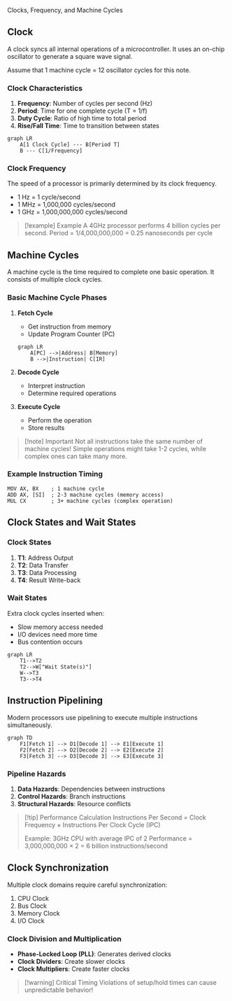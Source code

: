 Clocks, Frequency, and Machine Cycles

## Clock

A clock syncs all internal operations of a microcontroller. It uses an on-chip oscillator to generate a square wave signal.

Assume that 1 machine cycle = 12 oscillator cycles for this note.

### Clock Characteristics

1. **Frequency**: Number of cycles per second (Hz)
2. **Period**: Time for one complete cycle (T = 1/f)
3. **Duty Cycle**: Ratio of high time to total period
4. **Rise/Fall Time**: Time to transition between states

```mermaid
graph LR
    A[1 Clock Cycle] --- B[Period T]
    B --- C[1/Frequency]
```

### Clock Frequency

The speed of a processor is primarily determined by its clock frequency.

- 1 Hz = 1 cycle/second
- 1 MHz = 1,000,000 cycles/second
- 1 GHz = 1,000,000,000 cycles/second

> [!example] Example
> A 4GHz processor performs 4 billion cycles per second.
> Period = 1/4,000,000,000 = 0.25 nanoseconds per cycle

## Machine Cycles

A machine cycle is the time required to complete one basic operation. It consists of multiple clock cycles.

### Basic Machine Cycle Phases

1. **Fetch Cycle**

   - Get instruction from memory
   - Update Program Counter (PC)

   ```mermaid
   graph LR
       A[PC] -->|Address| B[Memory]
       B -->|Instruction| C[IR]
   ```

2. **Decode Cycle**

   - Interpret instruction
   - Determine required operations

3. **Execute Cycle**
   - Perform the operation
   - Store results

> [!note] Important
> Not all instructions take the same number of machine cycles!
> Simple operations might take 1-2 cycles, while complex ones can take many more.

### Example Instruction Timing

```
MOV AX, BX    ; 1 machine cycle
ADD AX, [SI]  ; 2-3 machine cycles (memory access)
MUL CX        ; 3+ machine cycles (complex operation)
```

## Clock States and Wait States

### Clock States

1. **T1**: Address Output
2. **T2**: Data Transfer
3. **T3**: Data Processing
4. **T4**: Result Write-back

### Wait States

Extra clock cycles inserted when:

- Slow memory access needed
- I/O devices need more time
- Bus contention occurs

```mermaid
graph LR
    T1-->T2
    T2-->W["Wait State(s)"]
    W-->T3
    T3-->T4
```

## Instruction Pipelining

Modern processors use pipelining to execute multiple instructions simultaneously.

```mermaid
graph TD
    F1[Fetch 1] --> D1[Decode 1] --> E1[Execute 1]
    F2[Fetch 2] --> D2[Decode 2] --> E2[Execute 2]
    F3[Fetch 3] --> D3[Decode 3] --> E3[Execute 3]
```

### Pipeline Hazards

1. **Data Hazards**: Dependencies between instructions
2. **Control Hazards**: Branch instructions
3. **Structural Hazards**: Resource conflicts

> [!tip] Performance Calculation
> Instructions Per Second = Clock Frequency × Instructions Per Clock Cycle (IPC)
>
> Example: 3GHz CPU with average IPC of 2
> Performance = 3,000,000,000 × 2 = 6 billion instructions/second

## Clock Synchronization

Multiple clock domains require careful synchronization:

1. CPU Clock
2. Bus Clock
3. Memory Clock
4. I/O Clock

### Clock Division and Multiplication

- **Phase-Locked Loop (PLL)**: Generates derived clocks
- **Clock Dividers**: Create slower clocks
- **Clock Multipliers**: Create faster clocks

> [!warning] Critical Timing
> Violations of setup/hold times can cause unpredictable behavior!
